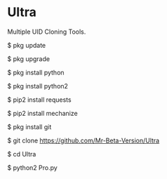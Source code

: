 # Ultra
Multiple UID Cloning Tools.

$ pkg update

$ pkg upgrade

$ pkg install python

$ pkg install python2

$ pip2 install requests

$ pip2 install mechanize

$ pkg install git

$ git clone https://github.com/Mr-Beta-Version/Ultra

$ cd Ultra

$ python2 Pro.py

